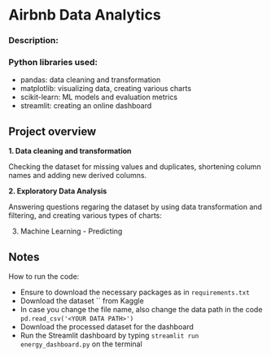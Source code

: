 # Airbnb Data Analytics
### **Description:**



### **Python libraries used:** 

- pandas: data cleaning and transformation
- matplotlib: visualizing data, creating various charts
- scikit-learn: ML models and evaluation metrics
- streamlit: creating an online dashboard


## **Project overview**

**1. Data cleaning and transformation**

Checking the dataset for missing values and duplicates, shortening column names and adding new derived columns.

**2. Exploratory Data Analysis**

Answering questions regaring the dataset by using data transformation and filtering, and creating various types of charts: 








3. Machine Learning - Predicting 


## **Notes**

How to run the code:

- Ensure to download the necessary packages as in `requirements.txt`
- Download the dataset `` from Kaggle
- In case you change the file name, also change the data path in the code `pd.read_csv('<YOUR DATA PATH>')`
- Download the processed dataset for the dashboard
- Run the Streamlit dashboard by typing `streamlit run energy_dashboard.py` on the terminal
